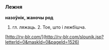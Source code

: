 ### Лежня
**назоўнік, жаночы род**

1. гл. ляжаць. 2. Тое, што і лежбішча.

<a rel="author">[http://rv-blr.com/](http://rv-blr.com/slounik.jsp?letterId=0&maskId=0&pageId=1526)</a>
